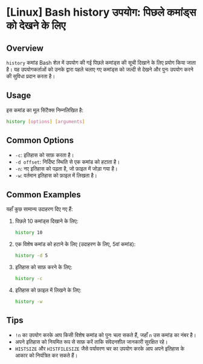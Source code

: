 # [Linux] Bash history उपयोग: पिछले कमांड्स को देखने के लिए

## Overview
`history` कमांड Bash शेल में उपयोग की गई पिछले कमांड्स की सूची दिखाने के लिए प्रयोग किया जाता है। यह उपयोगकर्ताओं को उनके द्वारा पहले चलाए गए कमांड्स को जल्दी से देखने और पुनः उपयोग करने की सुविधा प्रदान करता है।

## Usage
इस कमांड का मूल सिंटैक्स निम्नलिखित है:

```bash
history [options] [arguments]
```

## Common Options
- `-c`: इतिहास को साफ़ करता है।
- `-d offset`: निर्दिष्ट स्थिति से एक कमांड को हटाता है।
- `-n`: नए इतिहास को पढ़ता है, जो फ़ाइल में जोड़ा गया है।
- `-w`: वर्तमान इतिहास को फ़ाइल में लिखता है।

## Common Examples
यहाँ कुछ सामान्य उदाहरण दिए गए हैं:

1. पिछले 10 कमांड्स दिखाने के लिए:
   ```bash
   history 10
   ```

2. एक विशेष कमांड को हटाने के लिए (उदाहरण के लिए, 5वां कमांड):
   ```bash
   history -d 5
   ```

3. इतिहास को साफ़ करने के लिए:
   ```bash
   history -c
   ```

4. इतिहास को फ़ाइल में लिखने के लिए:
   ```bash
   history -w
   ```

## Tips
- `!n` का उपयोग करके आप किसी विशेष कमांड को पुनः चला सकते हैं, जहाँ `n` उस कमांड का नंबर है।
- अपने इतिहास को नियमित रूप से साफ़ करें ताकि संवेदनशील जानकारी सुरक्षित रहे।
- `HISTSIZE` और `HISTFILESIZE` जैसे पर्यावरण चर का उपयोग करके आप अपने इतिहास के आकार को नियंत्रित कर सकते हैं।